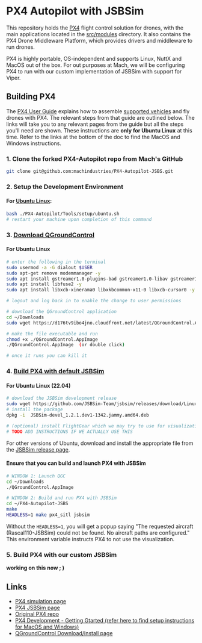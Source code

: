 # PX4 Autopilot with JSBSim

This repository holds the [PX4](http://px4.io) flight control solution for drones, with the main applications located in the [src/modules](https://github.com/PX4/PX4-Autopilot/tree/main/src/modules) directory. It also contains the PX4 Drone Middleware Platform, which provides drivers and middleware to run drones.

PX4 is highly portable, OS-independent and supports Linux, NuttX and MacOS out of the box. For out purposes at Mach, we will be configuring PX4 to run with our custom implementation of JSBSim with support for Viper.

## Building PX4

The [PX4 User Guide](https://docs.px4.io/main/en/) explains how to assemble [supported vehicles](https://docs.px4.io/main/en/airframes/airframe_reference.html) and fly drones with PX4. The relevant steps from that guide are outlined below. The links will take you to any relevant pages from the guide but all the steps you'll need are shown. These instructions are **only for Ubuntu Linux** at this time. Refer to the links at the bottom of the doc to find the MacOS and Windows instructions.

### 1. Clone the forked PX4-Autopilot repo from Mach's GitHub
```bash
git clone git@github.com:machindustries/PX4-Autopilot-JSBS.git
```

### 2. Setup the Development Environment

#### For [Ubuntu Linux](https://docs.px4.io/main/en/dev_setup/dev_env_windows_wsl.html):
```bash
bash ./PX4-Autopilot/Tools/setup/ubuntu.sh
# restart your machine upon completion of this command
```
<!--
#### For [MacOS](https://docs.px4.io/main/en/dev_setup/dev_env_mac.html) (untested):
<details>
  <summary>Apple M1 Macbook users!</summary>

    If you have an Apple M1 Macbook, make sure to run the terminal as x86 by setting up an x86 terminal:

    1. Locate the Terminal application within the Utilities folder (Finder > Go menu > Utilities)
    2. Select Terminal.app and right-click on it, then choose Duplicate.
    3. Rename the duplicated Terminal app, e.g. to x86 Terminal
    4. Now select the renamed x86 Terminal app and right-click and choose *Get Info
    5. Check the box for Open using Rosetta, then close the window
    6. Run the x86 Terminal as usual, which will fully support the current PX4 toolchain  ## 1.1. Subsection

</details>

```bash
# enable more open files by appending this to your ~/.zshenv file (create if necessary)
echo ulimit -S -n 2048 >> ~/.zshenv

# enforce Python 3 by appending the following to your ~/.zshenv
# Point pip3 to MacOS system python 3 pip
alias pip3=/usr/bin/pip3

# install Homebrew if you do not already have it
/bin/bash -c "$(curl -fsSL https://raw.githubusercontent.com/Homebrew/install/HEAD/install.sh)"

# install common tools
brew tap PX4/px4
brew install px4-dev

# install required Python packages using pip3
python3 -m pip install --user pyserial empty toml numpy pandas jinja2 pyyaml pyros-genmsg packaging kconfiglib future jsonschema
# if this fails with a permissions error, your Python install is in a system path - use this command instead:
sudo -H python3 -m pip install --user pyserial empty toml numpy pandas jinja2 pyyaml pyros-genmsg packaging kconfiglib future jsonschema

```

#### For [Windows (via WSL2)](https://docs.px4.io/main/en/dev_setup/dev_env_windows_wsl.html) -->

### 3. [Download QGroundControl](https://docs.qgroundcontrol.com/master/en/qgc-user-guide/getting_started/download_and_install.html)

#### For Ubuntu Linux
```bash
# enter the following in the terminal
sudo usermod -a -G dialout $USER
sudo apt-get remove modemmanager -y
sudo apt install gstreamer1.0-plugins-bad gstreamer1.0-libav gstreamer1.0-gl -y
sudo apt install libfuse2 -y
sudo apt install libxcb-xinerama0 libxkbcommon-x11-0 libxcb-cursor0 -y

# logout and log back in to enable the change to user permissions

# download the QGroundControl application
cd ~/Downloads
sudo wget https://d176tv9ibo4jno.cloudfront.net/latest/QGroundControl.AppImage

# make the file executable and run
chmod +x ./QGroundControl.AppImage
./QGroundControl.AppImage  (or double click)

# once it runs you can kill it
```

<!-- #### For MacOS
```bash
# download the QGroundControl application
brew install wget
wget https://d176tv9ibo4jno.cloudfront.net/latest/QGroundControl.dmg
# double click the .dmg file to mount it
# drag it to your Application folder
``` -->

### 4. [Build PX4 with default JSBSim](https://docs.px4.io/main/en/sim_jsbsim/)

#### For Ubuntu Linux (22.04)
```bash
# download the JSBSim development release
sudo wget https://github.com/JSBSim-Team/jsbsim/releases/download/Linux/JSBSim-devel_1.2.1.dev1-1342.jammy.amd64.deb
# install the package
dpkg -i  JSBSim-devel_1.2.1.dev1-1342.jammy.amd64.deb

# (optional) install FlightGear which we may try to use for visualization
# TODO ADD INSTRUCTIONS IF WE ACTUALLY USE THIS
```
For other versions of Ubuntu, download and install the appropriate file from the [JSBSim release page](https://github.com/JSBSim-Team/jsbsim/releases/tag/Linux).

#### Ensure that you can build and launch PX4 with JSBSim

```bash
# WINDOW 1: Launch QGC
cd ~/Downloads
./QGroundControl.AppImage
```

```bash
# WINDOW 2: Build and run PX4 with JSBSim
cd ~/PX4-Autopilot-JSBS
make
HEADLESS=1 make px4_sitl jsbsim
```

Without the `HEADLESS=1`, you will get a popup saying "The requested aircraft (Rascal110-JSBSim) could not be found. No aircraft paths are configured." This environment variable instructs PX4 to not use the visualization.


### 5. Build PX4 with our custom JSBSim

**working on this now ; )**




## Links

- [PX4 simulation page](https://docs.px4.io/main/en/simulation/)
- [PX4 JSBSim page](https://docs.px4.io/main/en/sim_jsbsim/)
- [Original PX4 repo](https://github.com/PX4/PX4-Autopilot)
- [PX4 Development - Getting Gtarted (refer here to find setup instructions for MacOS and Windows)](https://docs.px4.io/main/en/dev_setup/getting_started.html)
- [QGroundControl Download/Install page](https://docs.qgroundcontrol.com/master/en/qgc-user-guide/getting_started/download_and_install.html)

